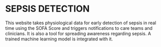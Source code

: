 # SEPSIS DETECTION

This website takes physiological data for early detection of sepsis in real time using the SOFA Score and triggers notifications to care teams and clinicians. It is also a tool for spreading awareness regarding sepsis. A trained machine learning model is integrated with it.
